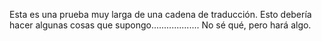 Esta es una prueba muy larga de una cadena de traducción. Esto debería hacer algunas cosas que supongo................... No sé qué, pero hará algo.